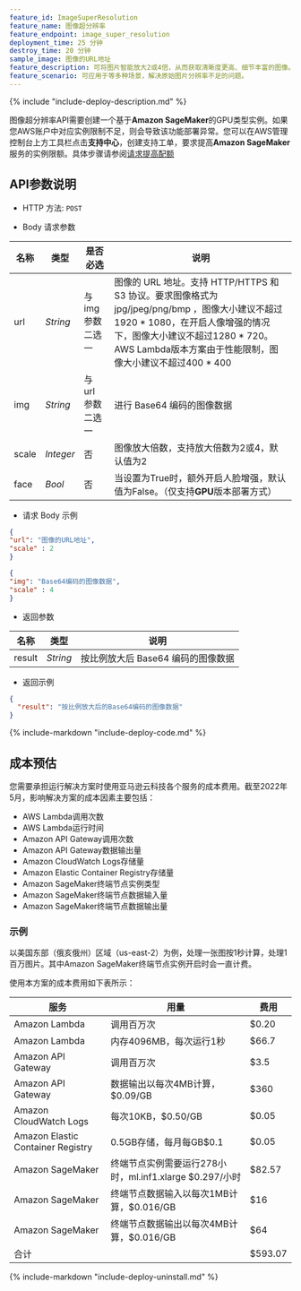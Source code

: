 ```yaml
---
feature_id: ImageSuperResolution
feature_name: 图像超分辨率
feature_endpoint: image_super_resolution
deployment_time: 25 分钟
destroy_time: 20 分钟
sample_image: 图像的URL地址
feature_description: 可将图片智能放大2或4倍，从而获取清晰度更高、细节丰富的图像。
feature_scenario: 可应用于等多种场景，解决原始图片分辨率不足的问题。
---
```


{%
  include "include-deploy-description.md"
%}

图像超分辨率API需要创建一个基于**Amazon SageMaker**的GPU类型实例。如果您AWS账户中对应实例限制不足，则会导致该功能部署异常。您可以在AWS管理控制台上方工具栏点击**支持中心**，创建支持工单，要求提高**Amazon SageMaker**服务的实例限额。具体步骤请参阅[请求提高配额](https://docs.aws.amazon.com/general/latest/gr/aws_service_limits.html)

## API参数说明

- HTTP 方法: `POST`

- Body 请求参数

| **名称**  | **类型**  | **是否必选** |  **说明**  |
|----------|-----------|------------|------------|
|url&nbsp;&nbsp;&nbsp;&nbsp;       |*String*     |与 img 参数二选一|图像的 URL 地址。支持 HTTP/HTTPS 和 S3 协议。要求图像格式为 jpg/jpeg/png/bmp ，图像大小建议不超过1920 * 1080，在开启人像增强的情况下，图像大小建议不超过1280 * 720。AWS Lambda版本方案由于性能限制，图像大小建议不超过400 * 400|
|img       |*String*     |与 url 参数二选一|进行 Base64 编码的图像数据|
|scale     |*Integer*    |否|图像放大倍数，支持放大倍数为2或4，默认值为2|
|face      |*Bool*       |否|当设置为True时，额外开启人脸增强，默认值为False。（仅支持**GPU**版本部署方式）|

- 请求 Body 示例

``` json
{
"url": "图像的URL地址",
"scale" : 2
}
```

``` json
{
"img": "Base64编码的图像数据",
"scale" : 4
}
```

- 返回参数

| **名称**  | **类型**  |  **说明**  |
|----------|-----------|------------|
|result    |*String*   |按比例放大后 Base64 编码的图像数据|

- 返回示例

``` json
{
  "result": "按比例放大后的Base64编码的图像数据"
}
```

{%
  include-markdown "include-deploy-code.md"
%}

## 成本预估 

您需要承担运行解决方案时使用亚马逊云科技各个服务的成本费用。截至2022年5月，影响解决方案的成本因素主要包括：

- AWS Lambda调用次数
- AWS Lambda运行时间
- Amazon API Gateway调用次数
- Amazon API Gateway数据输出量
- Amazon CloudWatch Logs存储量
- Amazon Elastic Container Registry存储量
- Amazon SageMaker终端节点实例类型
- Amazon SageMaker终端节点数据输入量
- Amazon SageMaker终端节点数据输出量

### 示例

以美国东部（俄亥俄州）区域（us-east-2）为例，处理一张图按1秒计算，处理1百万图片。其中Amazon SageMaker终端节点实例开启时会一直计费。

使用本方案的成本费用如下表所示：

| 服务                                  | 用量                                 | 费用      |
|-------------------------------------|------------------------------------|---------|
| Amazon Lambda                     | 调用百万次                                | $0.20   |
| Amazon Lambda                     | 内存4096MB，每次运行1秒                    | $66.7   |
| Amazon API Gateway                | 调用百万次                                | $3.5    |
| Amazon API Gateway              | 数据输出以每次4MB计算，$0.09/GB                  | $360    |
| Amazon CloudWatch Logs              | 每次10KB，$0.50/GB                    | $0.05   |
| Amazon Elastic Container Registry | 0.5GB存储，每月每GB$0.1                    | $0.05   |
| Amazon SageMaker           | 终端节点实例需要运行278小时，ml.inf1.xlarge $0.297/小时 | $82.57  |
| Amazon SageMaker          | 终端节点数据输入以每次1MB计算，$0.016/GB                 | $16     |
| Amazon SageMaker         | 终端节点数据输出以每次4MB计算，$0.016/GB                 | $64     |
| 合计                                  |   | $593.07 |


{%
  include-markdown "include-deploy-uninstall.md"
%}
